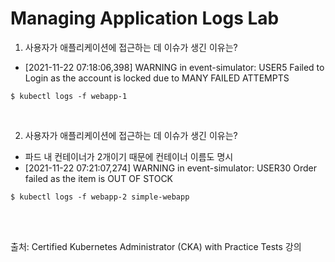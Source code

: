 # Managing Application Logs Lab

1. 사용자가 애플리케이션에 접근하는 데 이슈가 생긴 이유는?

- [2021-11-22 07:18:06,398] WARNING in event-simulator: USER5 Failed to Login as the account is locked due to MANY FAILED ATTEMPTS

```
$ kubectl logs -f webapp-1
```

<br>

2. 사용자가 애플리케이션에 접근하는 데 이슈가 생긴 이유는?

- 파드 내 컨테이너가 2개이기 때문에 컨테이너 이름도 명시
- [2021-11-22 07:21:07,274] WARNING in event-simulator: USER30 Order failed as the item is OUT OF STOCK

```
$ kubectl logs -f webapp-2 simple-webapp
```

<br>

<br>

출처: Certified Kubernetes Administrator (CKA) with Practice Tests 강의